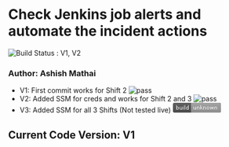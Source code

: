 # Check Jenkins job alerts and automate the incident actions
![Build Status](https://travis-ci.org/joemccann/dillinger.svg?branch=master) :   V1, V2

### Author: Ashish Mathai

- V1: First commit works for Shift 2 ![pass](https://api.travis-ci.org/joemccann/dillinger.svg?branch=master&status=sucess)
- V2: Added SSM for creds and works for Shift 2 and 3 ![pass](https://api.travis-ci.org/joemccann/dillinger.svg?branch=master&status=sucess)
- V3: Added SSM for all 3 Shifts (Not tested live) ![unknown](https://raw.githubusercontent.com/travis-ci/travis-api/master/public/images/result/unknown.png)

## Current Code Version: V1

